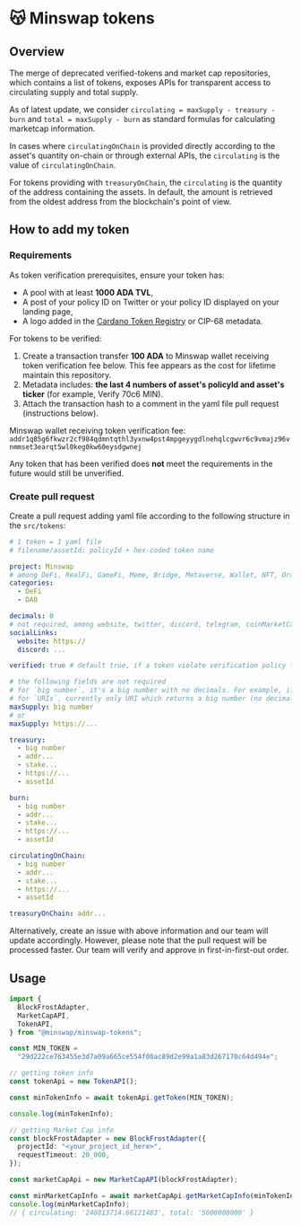 # 😽 Minswap tokens

## Overview

The merge of deprecated verified-tokens and market cap repositories, which contains a list of tokens, exposes APIs for transparent access to circulating supply and total supply.

As of latest update, we consider `circulating = maxSupply - treasury - burn` and `total = maxSupply - burn` as standard formulas for calculating marketcap information.

In cases where `circulatingOnChain` is provided directly according to the asset's quantity on-chain or through external APIs, the `circulating` is the value of `circulatingOnChain`.

For tokens providing with `treasuryOnChain`, the `circulating` is the quantity of the address containing the assets. In default, the amount is retrieved from the oldest address from the blockchain's point of view.

## How to add my token

### Requirements

As token verification prerequisites, ensure your token has:

- A pool with at least **1000 ADA TVL**,
- A post of your policy ID on Twitter or your policy ID displayed on your landing page,
- A logo added in the [Cardano Token Registry](https://github.com/cardano-foundation/cardano-token-registry) or CIP-68 metadata.

For tokens to be verified:

1. Create a transaction transfer **100 ADA** to Minswap wallet receiving token verification fee below. This fee appears as the cost for lifetime maintain this repository.
2. Metadata includes: **the last 4 numbers of asset's policyId and asset's ticker** (for example, Verify 70c6 MIN).
3. Attach the transaction hash to a comment in the yaml file pull request (instructions below).

Minswap wallet receiving token verification fee: `addr1q85g6fkwzr2cf984qdmntqthl3yxnw4pst4mpgeyygdlnehqlcgwvr6c9vmajz96vnmmset3earqt5wl0keg0kw60eysdgwnej`

Any token that has been verified does **not** meet the requirements in the future would still be unverified.

### Create pull request

Create a pull request adding yaml file according to the following structure in the `src/tokens`:

```yaml
# 1 token = 1 yaml file
# filename/assetId: policyId + hex-coded token name

project: Minswap
# among DeFi, RealFi, GameFi, Meme, Bridge, Metaverse, Wallet, NFT, Oracle, AI, Launchpad, DAO, Stablecoin, Social, Media, Risk Ratings, Index Vaults, DePIN, Other
categories:
  - DeFi
  - DAO

decimals: 0
# not required, among website, twitter, discord, telegram, coinMarketCap, coinGecko, only endpoints with SSL (HTTPs) are approved
socialLinks:
  website: https://
  discord: ...

verified: true # default true, if a token violate verification policy then switch to false

# the following fields are not required
# for `big number`, it's a big number with no decimals. For example, if your token has a max supply of 50,000,000 tokens with 6 decimals, the value needs to be 50000000 × 10^6 = 50000000000000
# for `URIs`, currently only URI which returns a big number (no decimals) are supported
maxSupply: big number
# or
maxSupply: https://...

treasury:
  - big number
  - addr...
  - stake...
  - https://...
  - assetId

burn:
  - big number
  - addr...
  - stake...
  - https://...
  - assetId

circulatingOnChain:
  - big number
  - addr...
  - stake...
  - https://...
  - assetId

treasuryOnChain: addr...
```

Alternatively, create an issue with above information and our team will update accordingly. However, please note that the pull request will be processed faster.
Our team will verify and approve in first-in-first-out order.

## Usage

```ts
import {
  BlockFrostAdapter,
  MarketCapAPI,
  TokenAPI,
} from "@minswap/minswap-tokens";

const MIN_TOKEN =
  "29d222ce763455e3d7a09a665ce554f00ac89d2e99a1a83d267170c64d494e";

// getting token info
const tokenApi = new TokenAPI();

const minTokenInfo = await tokenApi.getToken(MIN_TOKEN);

console.log(minTokenInfo);

// getting Market Cap info
const blockFrostAdapter = new BlockFrostAdapter({
  projectId: "<your_project_id_here>",
  requestTimeout: 20_000,
});

const marketCapApi = new MarketCapAPI(blockFrostAdapter);

const minMarketCapInfo = await marketCapApi.getMarketCapInfo(minTokenInfo);
console.log(minMarketCapInfo);
// { circulating: '240813714.66121483', total: '5000000000' }
```
